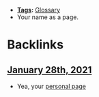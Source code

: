 - **[Tags](<Tags.md>):** [Glossary](<Glossary.md>)
- Your name as a page.

# Backlinks
## [January 28th, 2021](<January 28th, 2021.md>)
- Yea, your [personal page](<personal page.md>)


